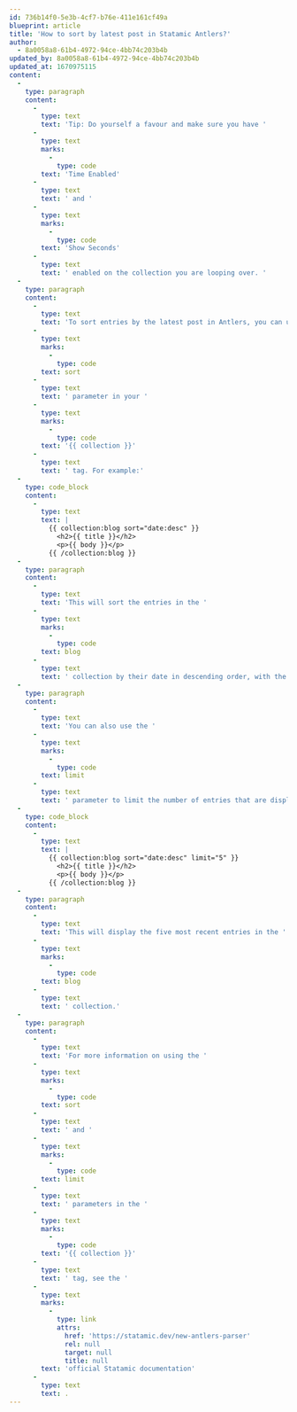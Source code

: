 ```yaml
---
id: 736b14f0-5e3b-4cf7-b76e-411e161cf49a
blueprint: article
title: 'How to sort by latest post in Statamic Antlers?'
author:
  - 8a0058a8-61b4-4972-94ce-4bb74c203b4b
updated_by: 8a0058a8-61b4-4972-94ce-4bb74c203b4b
updated_at: 1670975115
content:
  -
    type: paragraph
    content:
      -
        type: text
        text: 'Tip: Do yourself a favour and make sure you have '
      -
        type: text
        marks:
          -
            type: code
        text: 'Time Enabled'
      -
        type: text
        text: ' and '
      -
        type: text
        marks:
          -
            type: code
        text: 'Show Seconds'
      -
        type: text
        text: ' enabled on the collection you are looping over. '
  -
    type: paragraph
    content:
      -
        type: text
        text: 'To sort entries by the latest post in Antlers, you can use the '
      -
        type: text
        marks:
          -
            type: code
        text: sort
      -
        type: text
        text: ' parameter in your '
      -
        type: text
        marks:
          -
            type: code
        text: '{{ collection }}'
      -
        type: text
        text: ' tag. For example:'
  -
    type: code_block
    content:
      -
        type: text
        text: |
          {{ collection:blog sort="date:desc" }}
            <h2>{{ title }}</h2>
            <p>{{ body }}</p>
          {{ /collection:blog }}
  -
    type: paragraph
    content:
      -
        type: text
        text: 'This will sort the entries in the '
      -
        type: text
        marks:
          -
            type: code
        text: blog
      -
        type: text
        text: ' collection by their date in descending order, with the most recent entry appearing first.'
  -
    type: paragraph
    content:
      -
        type: text
        text: 'You can also use the '
      -
        type: text
        marks:
          -
            type: code
        text: limit
      -
        type: text
        text: ' parameter to limit the number of entries that are displayed. For example:'
  -
    type: code_block
    content:
      -
        type: text
        text: |
          {{ collection:blog sort="date:desc" limit="5" }}
            <h2>{{ title }}</h2>
            <p>{{ body }}</p>
          {{ /collection:blog }}
  -
    type: paragraph
    content:
      -
        type: text
        text: 'This will display the five most recent entries in the '
      -
        type: text
        marks:
          -
            type: code
        text: blog
      -
        type: text
        text: ' collection.'
  -
    type: paragraph
    content:
      -
        type: text
        text: 'For more information on using the '
      -
        type: text
        marks:
          -
            type: code
        text: sort
      -
        type: text
        text: ' and '
      -
        type: text
        marks:
          -
            type: code
        text: limit
      -
        type: text
        text: ' parameters in the '
      -
        type: text
        marks:
          -
            type: code
        text: '{{ collection }}'
      -
        type: text
        text: ' tag, see the '
      -
        type: text
        marks:
          -
            type: link
            attrs:
              href: 'https://statamic.dev/new-antlers-parser'
              rel: null
              target: null
              title: null
        text: 'official Statamic documentation'
      -
        type: text
        text: .
---
```

